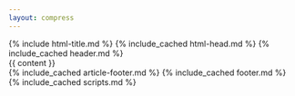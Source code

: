 ```yaml
---
layout: compress
---
```

<!DOCTYPE html>
<html lang="ja">
<!-- head -->
{% include html-title.md %}
{% include_cached html-head.md %}
<body class="body">
    <!-- header -->
    {% include_cached header.md %}
    <!-- main content -->
    <main class="container" role="main">
        {{ content }}
        <div id="back-to-top" role="button" aria-label="Back to top">
            <i class="fa-angle-up"></i>
        </div>
    </main>
    <!-- footer -->
    {% include_cached article-footer.md %}
    {% include_cached footer.md %}
    <!-- scripts -->
    {% include_cached scripts.md %}
</body>
</html>
